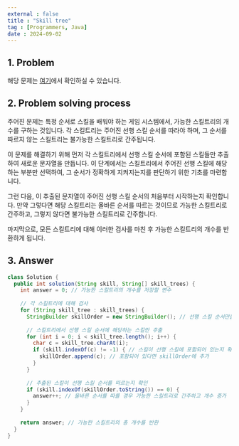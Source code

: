 ```yaml
---
external : false
title : "Skill tree"
tag : [Programmers, Java]
date : 2024-09-02
---
```


## 1. Problem

해당 문제는 [여기](https://school.programmers.co.kr/learn/courses/30/lessons/49993#fn1)에서 확인하실 수 있습니다.

## 2. Problem solving process

주어진 문제는 특정 순서로 스킬을 배워야 하는 게임 시스템에서, 가능한 스킬트리의 개수를 구하는 것입니다. 각 스킬트리는 주어진 선행 스킬 순서를 따라야 하며, 그 순서를 따르지 않는 스킬트리는 불가능한 스킬트리로 간주됩니다.

이 문제를 해결하기 위해 먼저 각 스킬트리에서 선행 스킬 순서에 포함된 스킬들만 추출하여 새로운 문자열을 만듭니다. 이 단계에서는 스킬트리에서 주어진 선행 스킬에 해당하는 부분만 선택하여, 그 순서가 정확하게 지켜지는지를 판단하기 위한 기초를 마련합니다.

그런 다음, 이 추출된 문자열이 주어진 선행 스킬 순서의 처음부터 시작하는지 확인합니다. 만약 그렇다면 해당 스킬트리는 올바른 순서를 따르는 것이므로 가능한 스킬트리로 간주하고, 그렇지 않다면 불가능한 스킬트리로 간주합니다.

마지막으로, 모든 스킬트리에 대해 이러한 검사를 마친 후 가능한 스킬트리의 개수를 반환하게 됩니다.

## 3. Answer

```java
class Solution {
  public int solution(String skill, String[] skill_trees) {
    int answer = 0; // 가능한 스킬트리의 개수를 저장할 변수
    
    // 각 스킬트리에 대해 검사
    for (String skill_tree : skill_trees) {
      StringBuilder skillOrder = new StringBuilder(); // 선행 스킬 순서만을 담을 StringBuilder
      
      // 스킬트리에서 선행 스킬 순서에 해당하는 스킬만 추출
      for (int i = 0; i < skill_tree.length(); i++) {
        char c = skill_tree.charAt(i);
        if (skill.indexOf(c) != -1) { // 스킬이 선행 스킬에 포함되어 있는지 확인
          skillOrder.append(c); // 포함되어 있다면 skillOrder에 추가
        }
      }
      
      // 추출된 스킬이 선행 스킬 순서를 따르는지 확인
      if (skill.indexOf(skillOrder.toString()) == 0) {
        answer++; // 올바른 순서를 따를 경우 가능한 스킬트리로 간주하고 개수 증가
      }
    }
    
    return answer; // 가능한 스킬트리의 총 개수를 반환
  }
}
```
